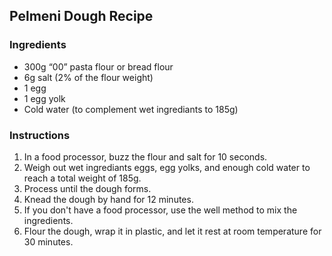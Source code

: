 ## Pelmeni Dough Recipe

### Ingredients
- 300g “00” pasta flour or bread flour
- 6g salt (2% of the flour weight)
- 1 egg
- 1 egg yolk
- Cold water (to complement wet ingrediants to 185g)

### Instructions
1. In a food processor, buzz the flour and salt for 10 seconds.
2. Weigh out wet ingrediants eggs, egg yolks, and enough cold water to reach a total weight of 185g.
3. Process until the dough forms.
4. Knead the dough by hand for 12 minutes.
5. If you don't have a food processor, use the well method to mix the ingredients.
6. Flour the dough, wrap it in plastic, and let it rest at room temperature for 30 minutes.
